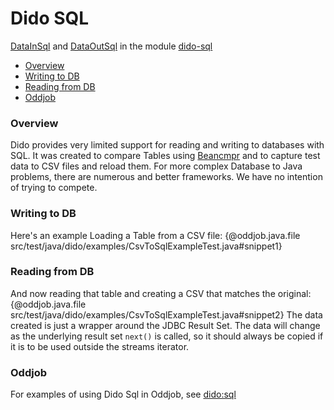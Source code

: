 Dido SQL
========

[DataInSql](http://rgordon.co.uk/projects/dido/current/api/dido/sql/DataInSql.html)
and [DataOutSql](http://rgordon.co.uk/projects/dido/current/api/dido/sql/DataOutSql.html)
in the module [dido-sql](../dido-sql)

- [Overview](#overview)
- [Writing to DB](#writing-to-db)
- [Reading from DB](#reading-from-db)
- [Oddjob](#oddjob)

### Overview

Dido provides very limited support for reading and writing to databases with SQL.
It was created to compare Tables using [Beancmpr](https://github.com/robjg/beancmpr) 
and to capture test data to CSV files and reload them. For more complex
Database to Java problems, there are numerous and better frameworks.
We have no intention of trying to compete.

### Writing to DB

Here's an example Loading a Table from a CSV file:
{@oddjob.java.file src/test/java/dido/examples/CsvToSqlExampleTest.java#snippet1}

### Reading from DB

And now reading that table and creating a CSV that matches the original:
{@oddjob.java.file src/test/java/dido/examples/CsvToSqlExampleTest.java#snippet2}
The data created is just a wrapper around the JDBC Result Set. The data will change as
the underlying result set `next()` is called, so it should always be copied if it is to be
used outside the streams iterator.

### Oddjob

For examples of using Dido Sql in Oddjob, see [dido:sql](reference/dido/sql/SqlDido.md)

